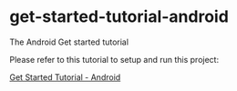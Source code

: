 # get-started-tutorial-android
The Android Get started tutorial

Please refer to this tutorial to setup and run this project:

[Get Started Tutorial - Android](http://www.chat21.org/docs/android/get-started/)
